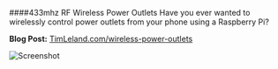 ####433mhz RF Wireless Power Outlets
Have you ever wanted to wirelessly control power outlets from your phone using a Raspberry Pi? 

**Blog Post:** [TimLeland.com/wireless-power-outlets](http://timleland.com/wireless-power-outlets/)

![Screenshot](http://i0.wp.com/timleland.com/wp-content/uploads/2014/12/15721754859_1301df94c1_o-e1417497266426-225x300.jpg?resize=225%2C300)
